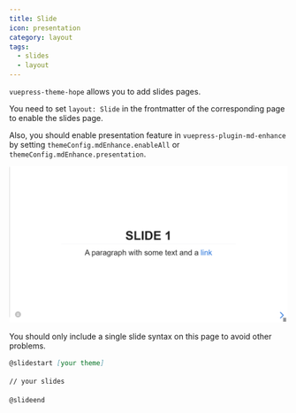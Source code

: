 ```yaml
---
title: Slide
icon: presentation
category: layout
tags:
  - slides
  - layout
---
```


`vuepress-theme-hope` allows you to add slides pages.

You need to set `layout: Slide` in the frontmatter of the corresponding page to enable the slides page.

<!-- more -->

Also, you should enable presentation feature in `vuepress-plugin-md-enhance` by setting `themeConfig.mdEnhance.enableAll` or `themeConfig.mdEnhance.presentation`.

![Slide page screenshot](./assets/slides.png)

You should only include a single slide syntax on this page to avoid other problems.

```md
@slidestart [your theme]

// your slides

@slideend
```
